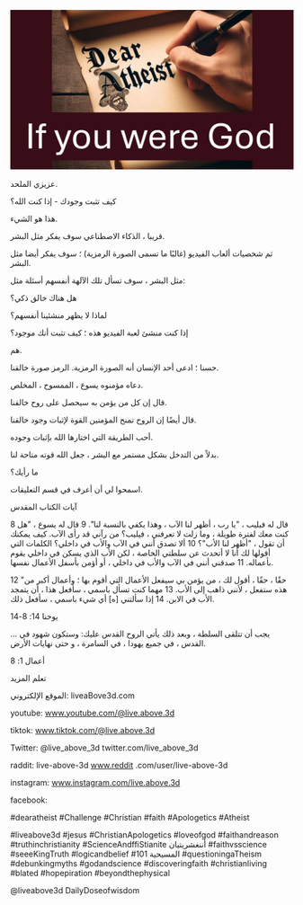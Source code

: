 ![Video cover image](../cover.jpg "cover photo")

عزيزي الملحد.

كيف تثبت وجودك - إذا كنت الله؟

هذا هو الشيء.

قريبا ، الذكاء الاصطناعي سوف يفكر مثل البشر.

ثم شخصيات ألعاب الفيديو (غالبًا ما تسمى الصورة الرمزية) ؛ سوف يفكر أيضا مثل البشر.

مثل البشر ، سوف تسأل تلك الآلهة أنفسهم أسئلة مثل:

هل هناك خالق ذكي؟

لماذا لا يظهر منشئينا أنفسهم؟

إذا كنت منشئ لعبة الفيديو هذه ؛ كيف تثبت أنك موجود؟

هم.

حسنا ؛ ادعى أحد الإنسان أنه الصورة الرمزية. الرمز صورة خالقنا.

دعاه مؤمنوه يسوع ، الممسوح ، المخلص.

قال إن كل من يؤمن به سيحصل على روح خالقنا.

قال أيضًا إن الروح تمنح المؤمنين القوة لإثبات وجود خالقنا.

أحب الطريقة التي اختارها الله بإثبات وجوده.

بدلاً من التدخل بشكل مستمر مع البشر ، جعل الله قوته متاحة لنا.

ما رأيك؟

اسمحوا لي أن أعرف في قسم التعليقات.

آيات الكتاب المقدس

8 قال له فيليب ، "يا رب ، أظهر لنا الآب ، وهذا يكفي بالنسبة لنا". 9 قال له يسوع ، "هل كنت معك لفترة طويلة ، وما زلت لا تعرفني ، فيليب؟ من رآني قد رأى الآب. كيف يمكنك أن تقول ، "أظهر لنا الأب"؟ 10 ألا تصدق أنني في الآب والأب في داخلي؟ الكلمات التي أقولها لك أنا لا أتحدث عن سلطتي الخاصة ، لكن الأب الذي يسكن في داخلي يقوم بأعماله. 11 صدقني أنني في الآب والأب في داخلي ، أو أؤمن بأسفل الأعمال نفسها.

12 "حقًا ، حقًا ، أقول لك ، من يؤمن بي سيفعل الأعمال التي أقوم بها ؛ وأعمال أكبر من هذه ستفعل ، لأنني ذاهب إلى الأب. 13 مهما كنت تسأل باسمي ، سأفعل هذا ، أن يتمجد الأب في الابن. 14 إذا سألتني [ه] أي شيء باسمي ، سأفعل ذلك.

يوحنا 14: 8-14

... يجب أن تتلقى السلطة ، وبعد ذلك يأتي الروح القدس عليك: وستكون شهود في القدس ، في جميع يهودا ، في السامرة ، و حتى نهايات الأرض.

أعمال 1: 8

تعلم المزيد

الموقع الإلكتروني: liveaBove3d.com

youtube: www.youtube.com/@live.above.3d  

tiktok: www.tiktok.com/@live.above.3d

Twitter: @live_above_3d twitter.com/live_above_3d

 raddit: live-above-3d www.reddit .com/user/live-above-3d

instagram: www.instagram.com/live.above.3d

facebook:

 #dearatheist #Challenge #Christian #faith #Apologetics #Atheist

 #liveabove3d #jesus #ChristianApologetics #loveofgod #faithandreason #truthinchristianity #ScienceAndffiStianite أننغشريتيان #faithvsscience #seeeKingTruth #logicandbelief #المسيحية 101 #questioningaTheism #debunkingmyths #godandscience #discoveringfaith #christianliving #blated #hopepiration #beyondthephysical

 @liveabove3d DailyDoseofwisdom